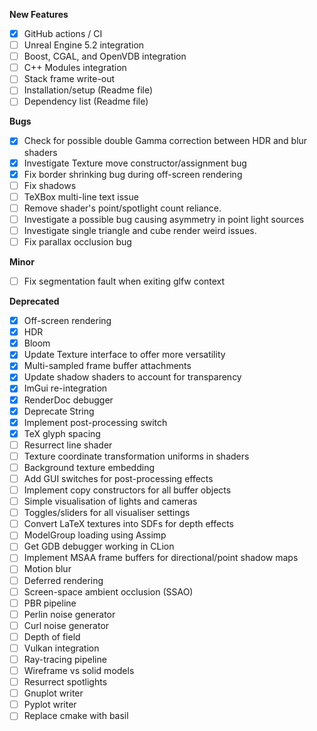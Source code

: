 **New Features**
- [x] GitHub actions / CI
- [ ] Unreal Engine 5.2 integration
- [ ] Boost, CGAL, and OpenVDB integration
- [ ] C++ Modules integration
- [ ] Stack frame write-out
- [ ] Installation/setup (Readme file)
- [ ] Dependency list (Readme file)

**Bugs**
- [x] Check for possible double Gamma correction between HDR and blur shaders
- [x] Investigate Texture move constructor/assignment bug
- [x] Fix border shrinking bug during off-screen rendering
- [ ] Fix shadows
- [ ] TeXBox multi-line text issue
- [ ] Remove shader's point/spotlight count reliance.
- [ ] Investigate a possible bug causing asymmetry in point light sources
- [ ] Investigate single triangle and cube render weird issues.
- [ ] Fix parallax occlusion bug

**Minor**
- [ ] Fix segmentation fault when exiting glfw context

**Deprecated**
- [x] Off-screen rendering
- [x] HDR
- [x] Bloom
- [x] Update Texture interface to offer more versatility
- [x] Multi-sampled frame buffer attachments
- [x] Update shadow shaders to account for transparency
- [x] ImGui re-integration
- [x] RenderDoc debugger
- [x] Deprecate String
- [x] Implement post-processing switch
- [x] TeX glyph spacing
- [ ] Resurrect line shader
- [ ] Texture coordinate transformation uniforms in shaders
- [ ] Background texture embedding
- [ ] Add GUI switches for post-processing effects
- [ ] Implement copy constructors for all buffer objects
- [ ] Simple visualisation of lights and cameras
- [ ] Toggles/sliders for all visualiser settings
- [ ] Convert LaTeX textures into SDFs for depth effects
- [ ] ModelGroup loading using Assimp
- [ ] Get GDB debugger working in CLion
- [ ] Implement MSAA frame buffers for directional/point shadow maps
- [ ] Motion blur
- [ ] Deferred rendering
- [ ] Screen-space ambient occlusion (SSAO)
- [ ] PBR pipeline
- [ ] Perlin noise generator
- [ ] Curl noise generator
- [ ] Depth of field
- [ ] Vulkan integration
- [ ] Ray-tracing pipeline
- [ ] Wireframe vs solid models
- [ ] Resurrect spotlights
- [ ] Gnuplot writer
- [ ] Pyplot writer
- [ ] Replace cmake with basil